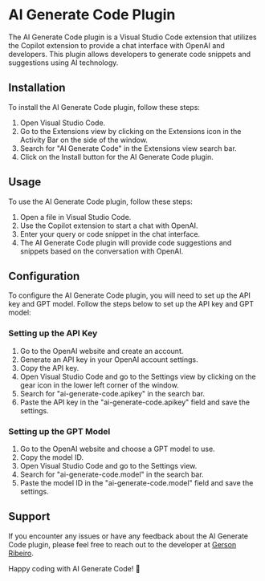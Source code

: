 # AI Generate Code Plugin

The AI Generate Code plugin is a Visual Studio Code extension that utilizes the Copilot extension to provide a chat interface with OpenAI and developers. This plugin allows developers to generate code snippets and suggestions using AI technology.

## Installation

To install the AI Generate Code plugin, follow these steps:

1. Open Visual Studio Code.
2. Go to the Extensions view by clicking on the Extensions icon in the Activity Bar on the side of the window.
3. Search for "AI Generate Code" in the Extensions view search bar.
4. Click on the Install button for the AI Generate Code plugin.

## Usage

To use the AI Generate Code plugin, follow these steps:

1. Open a file in Visual Studio Code.
2. Use the Copilot extension to start a chat with OpenAI.
3. Enter your query or code snippet in the chat interface.
4. The AI Generate Code plugin will provide code suggestions and snippets based on the conversation with OpenAI.

## Configuration

To configure the AI Generate Code plugin, you will need to set up the API key and GPT model. Follow the steps below to set up the API key and GPT model:

### Setting up the API Key

1. Go to the OpenAI website and create an account.
2. Generate an API key in your OpenAI account settings.
3. Copy the API key.
4. Open Visual Studio Code and go to the Settings view by clicking on the gear icon in the lower left corner of the window.
5. Search for "ai-generate-code.apikey" in the search bar.
6. Paste the API key in the "ai-generate-code.apikey" field and save the settings.

### Setting up the GPT Model

1. Go to the OpenAI website and choose a GPT model to use.
2. Copy the model ID.
3. Open Visual Studio Code and go to the Settings view.
4. Search for "ai-generate-code.model" in the search bar.
5. Paste the model ID in the "ai-generate-code.model" field and save the settings.

## Support

If you encounter any issues or have any feedback about the AI Generate Code plugin, please feel free to reach out to the developer at [Gerson Ribeiro](mailto:gerson.abimael.rp@gmail.com).

Happy coding with AI Generate Code! 🚀